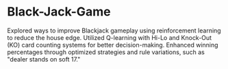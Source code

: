 # Black-Jack-Game
Explored ways to improve Blackjack gameplay using reinforcement learning to reduce the house edge.    Utilized Q-learning with Hi-Lo and Knock-Out (KO) card counting systems for better decision-making.    Enhanced winning percentages through optimized strategies and rule variations, such as "dealer stands on soft 17."
